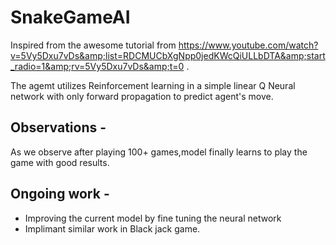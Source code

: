 # SnakeGameAI
Inspired from the awesome tutorial from https://www.youtube.com/watch?v=5Vy5Dxu7vDs&amp;list=RDCMUCbXgNpp0jedKWcQiULLbDTA&amp;start_radio=1&amp;rv=5Vy5Dxu7vDs&amp;t=0 .


The agemt utilizes Reinforcement learning in a simple linear Q Neural network with only forward propagation to predict agent's move.

## Observations - 

As we observe after playing 100+ games,model finally learns to play the game with good results.


## Ongoing work - 
- Improving the current model by fine tuning the neural network
- Implimant similar work in Black jack game.
